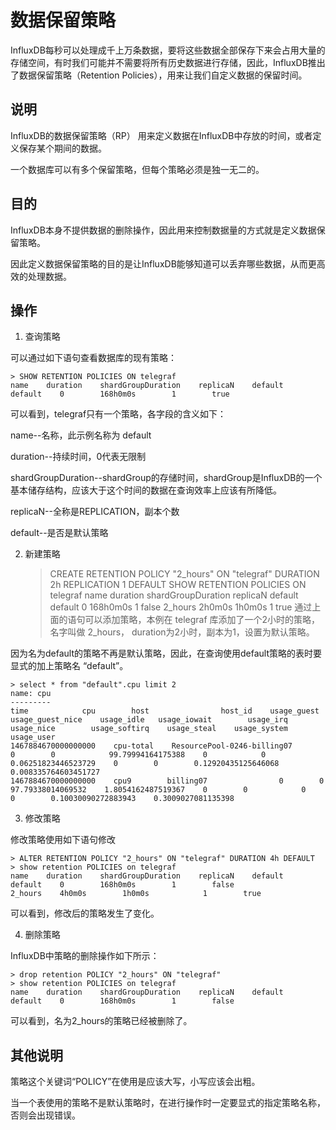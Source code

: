 # 数据保留策略

InfluxDB每秒可以处理成千上万条数据，要将这些数据全部保存下来会占用大量的存储空间，有时我们可能并不需要将所有历史数据进行存储，因此，InfluxDB推出了数据保留策略（Retention Policies），用来让我们自定义数据的保留时间。

## 说明
InfluxDB的数据保留策略（RP） 用来定义数据在InfluxDB中存放的时间，或者定义保存某个期间的数据。

一个数据库可以有多个保留策略，但每个策略必须是独一无二的。

## 目的
InfluxDB本身不提供数据的删除操作，因此用来控制数据量的方式就是定义数据保留策略。

因此定义数据保留策略的目的是让InfluxDB能够知道可以丢弃哪些数据，从而更高效的处理数据。

## 操作
1. 查询策略

可以通过如下语句查看数据库的现有策略：

	> SHOW RETENTION POLICIES ON telegraf
	name    duration    shardGroupDuration    replicaN    default
	default    0        168h0m0s        1        true
可以看到，telegraf只有一个策略，各字段的含义如下：

name--名称，此示例名称为 default

duration--持续时间，0代表无限制

shardGroupDuration--shardGroup的存储时间，shardGroup是InfluxDB的一个基本储存结构，应该大于这个时间的数据在查询效率上应该有所降低。

replicaN--全称是REPLICATION，副本个数

default--是否是默认策略

2. 新建策略

	> CREATE RETENTION POLICY "2_hours" ON "telegraf" DURATION 2h REPLICATION 1 DEFAULT
	> SHOW RETENTION POLICIES ON telegraf
	name    duration    shardGroupDuration    replicaN    default
	default    0        168h0m0s        1        false
	2_hours    2h0m0s        1h0m0s            1        true
通过上面的语句可以添加策略，本例在 telegraf 库添加了一个2小时的策略，名字叫做 2_hours， duration为2小时，副本为1，设置为默认策略。

因为名为default的策略不再是默认策略，因此，在查询使用default策略的表时要显式的加上策略名 “default”。

	> select * from "default".cpu limit 2
	name: cpu
	---------
	time            cpu        host                host_id    usage_guest    usage_guest_nice    usage_idle   usage_iowait        usage_irq    usage_nice        usage_softirq    usage_steal    usage_system        usage_user
	1467884670000000000    cpu-total    ResourcePool-0246-billing07        0        0            99.79994164175388    0            0        0.06251823446523729    0        0        0.12920435125646068    0.008335764603451727
	1467884670000000000    cpu9        billing07                0        0            97.79338014069532    1.8054162487519367    0        0            0        0        0.10030090272883943    0.3009027081135398

3. 修改策略

修改策略使用如下语句修改

	> ALTER RETENTION POLICY "2_hours" ON "telegraf" DURATION 4h DEFAULT
	> show retention POLICIES on telegraf
	name    duration    shardGroupDuration    replicaN    default
	default    0        168h0m0s        1        false
	2_hours    4h0m0s        1h0m0s            1        true
可以看到，修改后的策略发生了变化。

4. 删除策略

InfluxDB中策略的删除操作如下所示：

	> drop retention POLICY "2_hours" ON "telegraf"
	> show retention POLICIES on telegraf
	name    duration    shardGroupDuration    replicaN    default
	default    0        168h0m0s        1        false
可以看到，名为2_hours的策略已经被删除了。

## 其他说明
策略这个关键词“POLICY”在使用是应该大写，小写应该会出粗。

当一个表使用的策略不是默认策略时，在进行操作时一定要显式的指定策略名称，否则会出现错误。
